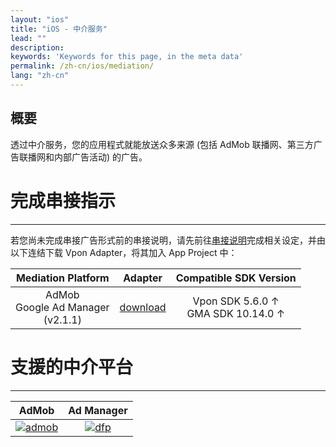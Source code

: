 ```yaml
---
layout: "ios"
title: "iOS - 中介服务"
lead: ""
description:
keywords: 'Keywords for this page, in the meta data'
permalink: /zh-cn/ios/mediation/
lang: "zh-cn"
---
```

概要
---
透过中介服务，您的应用程式就能放送众多来源 (包括 AdMob 联播网、第三方广告联播网和内部广告活动) 的广告。

# 完成串接指示
---
若您尚未完成串接广告形式前的串接说明，请先前往[串接说明]完成相关设定，并由以下连结下载 Vpon Adapter，将其加入 App Project 中：

| Mediation Platform | Adapter | Compatible SDK Version|
|:------------------:|:-------:|:---:|
| AdMob <br> Google Ad Manager <br> (v2.1.1) | [download] | Vpon SDK 5.6.0 ↑ <br> GMA SDK 10.14.0 ↑ | 

# 支援的中介平台
---

| AdMob         | Ad Manager |
| :-----------: | :---------:|
| [![admob]][1] | [![dfp]][2]|




<!-- ## MoPub {#mopub}

若您是使用 MoPub 来进行 Mediation，请务必依据您使用的 MoPub SDK 版本选择对应的 Adapter 版本：


\#   | Vpon SDK | MoPub SDK | MoPub Adapter | 
|:--:|:--------:|:---------:|:-------------:|
1    | 5.1.1 ↑  | 5.12.0 ↓  | 2.0.2
|:--:|:--------:|:---------:|:-------------:|
2    | 5.1.1 ↑  | 5.13.0 ↑  | 2.0.3

若您串接的是横幅广告，请参考以下范例：

### Objective-C

```objc
self.mpBannerView = [[MPAdView alloc] initWithAdUnitId:MOPUB_BANNER_ID];
self.mpBannerView.delegate = self;
self.mpBannerView.localExtras = @{
    @"contentURL": @"https://www.google.com.tw/",
    @"contentData": @{@"key1": @(1), @"key2": @(YES), @"key3": @"name", @"key4": @(123.31)}
    };
[self.mpBannerView loadAd];
// Set content page url and data with an array of key-value
```

### Swift

```swift
mpBannerView = MPAdView(adUnitId: MOPUB_BANNER_ID)
mpBannerView.localExtras = ["contentURL":"https://www.vpon.com", "contentData": ["key1": "Mopub", "key2": 1.2, "key3": true]]
mpBannerView.delegate = self
mpBannerView.loadAd()
// Set content page url and data with an array of key-value
```

若您串接的是插页广告，请参考以下范例：

### Objective-C

```objc
self.mpInterstitial = [MPInterstitialAdController interstitialAdControllerForAdUnitId:MOPUB_INTERSTITIAL_ID];
self.mpInterstitial.delegate = self;
self.mpInterstitial.localExtras = @{
    @"contentURL": @"https://www.google.com.tw/",
    @"contentData": @{@"key1": @(1), @"key2": @(YES), @"key3": @"name", @"key4": @(123.31)}
    };
[self.mpInterstitial loadAd];
// Set content page url and data with an array of key-value
```

### Swift

```swift
mpInterstitial = MPInterstitialAdController(forAdUnitId: MOPUB_INTERSTITIAL_ID)
mpInterstitial.localExtras = ["contentURL":"https://www.vpon.com", "contentData": ["key1": "Mopub", "key2": 1.2, "key3": true]]
mpInterstitial.delegate = self
mpInterstitial.loadAd()
// Set content page url and data with an array of key-value
```

若您串接的是原生广告，请参考以下范例：

### Objective-C

```objc
MPNativeAdRequestTargeting *targeting = [MPNativeAdRequestTargeting targeting];
targeting.desiredAssets = [NSSet setWithObjects:kAdTitleKey, kAdTextKey, kAdCTATextKey, kAdIconImageKey, kAdMainImageKey, kAdStarRatingKey, nil];
targeting.localExtras = @{
    @"contentURL": @"https://www.google.com.tw/",
    @"contentData": @{@"key1": @(1), @"key2": @(YES), @"key3": @"name", @"key4": @(123.31)}
    };
adRequest.targeting = targeting;
// Set content page url and data with an array of key-value
```

### Swift

```swift
let targeting = MPNativeAdRequestTargeting()
targeting?.localExtras = ["contentURL":"https://www.vpon.com", "contentData": ["key1": "Mopub", "key2": 1.2, "key3": true]]
// Set content page url and data with an array of key-value
``` -->


[串接说明]: ../integration-guide/

[admob]: {{site.imgurl}}/admob-logo2.png
[dfp]:   {{site.imgurl}}/GoogleAdManagerLogo.png
[mopub]: {{site.imgurl}}/mopub-logo.png
[smaato]: {{site.imgurl}}/smaato-logo.png

[1]: admob
[2]: dfp
[3]: mopub
[4]: smaato
[5]: {{site.baseurl}}/zh-cn/ios/mediation/#admob
[6]: {{site.baseurl}}/zh-cn/ios/mediation/#mopub
[download]: https://github.com/vpon-sdk/Vpon-mobile-ios-examples/tree/master/Adapter/AdMobAdapter
